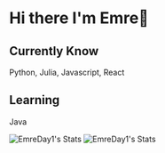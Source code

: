 #  Hi there I'm Emre👋

## Currently Know
Python, Julia, Javascript, React

## Learning
Java 

![EmreDay1's Stats](https://github-readme-stats.vercel.app/api?username=EmreDay1&theme=prussian&show_icons=true&hide_border=false&count_private=true)
![EmreDay1's Stats](https://github-readme-stats.vercel.app/api?username=EmreDay1&theme=prussian&show_icons=true&hide_border=false&count_private=true)

